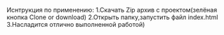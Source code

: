 Иснтрукция по применению:
  1.Скачать Zip архив с проектом(зелёная кнопка Clone or download) 
  2.Открыть папку,запустить файл index.html
  3.Насладится отлично выполненной работой) 
